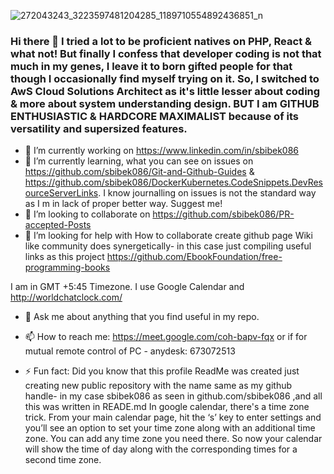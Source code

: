 ![272043243_3223597481204285_1189710554892436851_n](https://user-images.githubusercontent.com/11883023/150837338-f0c237f0-ce29-4f8b-9c20-c2f34054f79b.jpg)

### Hi there 👋 I tried a lot to be proficient natives on PHP, React & what not! But finally I confess that developer coding is not that much in my genes, I leave it to born gifted people for that though I occasionally find myself trying on it. So, I switched to AwS Cloud Solutions Architect as it's little lesser about coding & more about system understanding design.   BUT I am GITHUB ENTHUSIASTIC & HARDCORE MAXIMALIST because of its versatility and supersized features.

- 🔭 I’m currently working on https://www.linkedin.com/in/sbibek086
- 🌱 I’m currently learning, what you can see on issues on https://github.com/sbibek086/Git-and-Github-Guides & https://github.com/sbibek086/DockerKubernetes.CodeSnippets.DevResourceServerLinks. I know journalling on issues is not the standard way as I m in lack of proper better way. Suggest me!
- 👯 I’m looking to collaborate on https://github.com/sbibek086/PR-accepted-Posts
- 🤔 I’m looking for help with How to collaborate create github page Wiki like community does synergetically- in this case just compiling useful links as this project https://github.com/EbookFoundation/free-programming-books 

I am in GMT +5:45 Timezone. I use Google Calendar and http://worldchatclock.com/
- 💬 Ask me about anything that you find useful in my repo.
- 📫 How to reach me: https://meet.google.com/coh-bapv-fqx or if for mutual remote control of PC - anydesk: 673072513

- ⚡ Fun fact: Did you know that this profile ReadMe was created just creating new public repository with the name same as my github handle- in my case sbibek086 as seen in github.com/sbibek086 ,and all this was written in READE.md
In google calendar, there's a time zone trick. From your main calendar page, hit the ‘s’ key to enter settings and you’ll see an option to set your time zone along with an additional time zone. You can add any time zone you need there. So now your calendar will show the time of day along with the corresponding times for a second time zone.  

